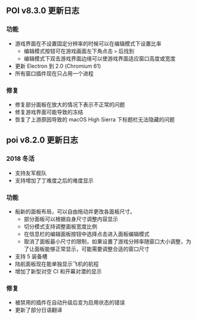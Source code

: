 ## POI v8.3.0 更新日志
### 功能
- 游戏界面在不设置固定分辨率的时候可以在编辑模式下设置比率
  - 编辑模式按钮可在游戏画面左下角点击 `>` 后找到
  - 编辑模式下双击游戏界面边缘可以使游戏界面适应窗口高度或宽度
- 更新 Electron 到 2.0 (Chromium 61)
- 所有窗口插件现在只占用一个进程

### 修复
- 修复部分面板在放大的情况下表示不正常的问题
- 修复游戏界面可能导致的冻结
- 恢复了上游原因导致的 macOS High Sierra 下标题栏无法隐藏的问题

## poi v8.2.0 更新日志
### 2018 冬活
- 支持友军舰队
- 支持增加了丁难度之后的难度显示

### 功能
- 船新的面板布局，可以自由拖动并更改各面板尺寸。
  + 部分面板可以根据自身尺寸调整内容显示
  + 切分模式支持调整面板宽度比例
  + 在信息栏的编辑面板按钮中选择点击进入面板编辑模式
  + 取消了面板最小尺寸的限制，如果设置了游戏分辨率随窗口大小调整，为了让面板能够正常显示，可能需要调整合适的窗口尺寸
- 支持 5 装备槽
- 陆航面板现在能单独显示飞机的航程
- 增加了新型对空 CI 和开幕对潜的显示

### 修复
- 被禁用的插件在自动升级后变为启用状态的错误
- 更新了部分日语翻译
